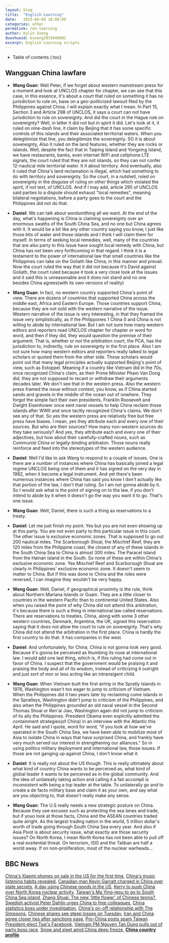 ```yaml
---
layout: blog
title:  "English Learning"
date:   2015-04-09 10:00:00
categories: other
permalink: /en-learning
author: Kylin Soong
duoshuoid: ksoong2015040901
excerpt: English Learning scripts
---
```


* Table of contents
{:toc}


## Wangguan China lawfare 

* **Wang Guan**: Well Peter, if we forget about western mainstream press for a moment and look at UNCLOS chapter for chapter, we can see that this case, in this essence, it's about a court that ruled on something it has no jurisdiction to rule on, base on a geo-politicized lawsuit filed by the Philippines against China. I will explain exactly what I mean. In Part 15, Section 3 and Article 298 of UNCLOS, it says a court can not have jurisdiction to rule on sovereignty. And did the court in the Hague rule on sovereignty? Well, in letter it did not but in spirit it did. Let's look at it, it ruled on nine-dash line, it claim by Beijing that it has some specific controls of this islands and their associated territorial waters. When you delegitimize that line, you delegitimize the sovereignty. SO it is about sovereignty, Also it ruled on the land features, whether they are rocks or islands. Well, despite the fact that in Taiping Island and Yongxing Island, we have restaurants, banks, even internet WiFi and cellphone LTE signals, the court ruled that they are not islands, so they can not confer 12-nautical mile territorial water. It it about territory. And eventually, also it ruled that China's land reclamation is illegal, which had something to do with territory and sovereignty. So the court, in a nutshell, ruled on sovereignty in the disguise of ruling on other things which violated the spirit, if not text, of UNCLOS. And if I may add, article 295 of UNCLOS said parties to a dispute should exhaust "local remedies", meaning bilateral negotiations, before a party goes to the court and the Philippines did not do that.

* **Daniel**: We can talk about wordsmithing all we want. At the end of the day, what's happening is China is claiming sovereignty over an enormous swaths of the South China Sea, and no one but China agrees with it. It would be a bit like any other country saying you know, I just like those bits of water and those islands and I think I will claim them for myself. In terms of seeking local remedies, well, many of the countries that are also party to this issue have sought local remedy with China, but China has not been very forthcoming in that regard. I think it is a testament to the power of international law that small countries like the Philippines can take on the Goliath like China, in this manner and prevail. Now the court ruled the way that it did not because it's David against Goliath, the court ruled because it took a very close look at the issues and it said this is unreasonable and it does not stand and no one besides China agrees(with its own versions of reality)

* **Wang Guan**: In fact, no western country supported China's point of view. There are dozens of countries that supported China across the middle east, Africa and Eastern Europe. Those countries support China, because they are not sold with the western narrative of the issue. Western narrative of the issue is very interesting, in that they framed the issue very simplistically,
 as if the Philippones 1 China 0 and China is not willing to abide by international law. But I am not sure how many western editors and reporters read UNCLOS chapter for chapter or word for word, and then if they did, they would question the premise of their argument. That is, whether or not the arbitration court, the PCA, has the jurisdiction to, indirectly, rule on sovereignty in the first place. Also I am not sure how many western editors and reporters really talked to legal scholars or quoted them from the other side. Those scholars would point out that many legal principles actually supported Beijing's point of view, such as Estoppel. Meaning if a country like Vietnam did in the 70s, once recognized China's claim, as their Prime Minister Pham Van Dong did, they are not supposed to recant or withdraw their arguments decades later. We don't see that in the western press. Also the western press framed the issue without context, you know, as if China atarted sands and gravels in the middle of the ocean out of nowhere. They forgot the simple fact their own presidents, Franklin Roosevelt and Dwight Eisenhower once sent naval vessels to help China reclaim those islands after WWII and once tacitly recognized China's claims. We don't see any of that. So yes the western press are relatively free but free press have biases. I mean, yes they attribute each and every one of their sources. But who are their sources? How many non-western sources do they take seriously? And yes, they attribute each and every one of their adjectives, but how about their carefully-crafted nouns, such as Communist China or legally-binding arbitraton. Those nouns really reinforce and feed into the stereotypes of the western audience.

* **Daniel**: Well I'd like to ask Wang to respond to a couple of issues. One is there are a number of instances where China has basically joined a legal regime UNCLOS being one of them and it has signed on the very day in 1982, when it become a legal instrument. And yet there's been numerous instances where China has said you know I don't actually like that portion of the law, I don't that ruling. So I am not gonna abide by it. So I would ask what is the point of signing on to tha law, if you don't intend to abide by it when it doesn't go the way you want it to go. That's one issue.

* **Wang Guan**: Well, Daniel, there is such a thing as reservations to a treaty.

* **Daniel**: Let me just finish my point. Yes but you are not even showing up at this party. You are not even party to this particular issue in this court. The other issue is exclusive economic zones. That is supposed to go out 200 nautical miles. The Scarborough Shoal, the Mischief Reef, they are 120 miles from the Philippine coast, the closest of any of these islands in the South China Sea to China is almost 300 miles. The Paracel island from the Hainan island in the South. So none of these are within China's exclusive economic zone. Yes Mischief Reef and Scarborough Shoal are clearly in Philippines' exclusive economic zone. It doesn't seem to matter to China. But if this was done to China and the roles were reversed, I can imagine they wouldn't be very happy. 

* **Wang Guan**: Well, Daniel, if geographical proximity is the rule, think about Northern Mariana Islands or Guam. They are a little closer to countries in the western Pacific than to continental United States. Also when you raised the point of why China did not attend this arbitration, it's because there is such a thing in international law called reservations. There are reservations to treaties. China, along with some 3 other western countries, Denmark, Argentina, the UK, signed this reservation saying that it does not allow the court to rule on sovereignty. That's why China did not attend the arbitration in the first place. China is hardly the first country to do that. It has companies in the west.

* **Daniel**: And unfortunately, for China, China is not gonna look very good. Because it's gonna be perceived as thumbing its nose at international law. I would add one last thing, which is, if this ruling had come out in favor of China. I suspect that the government would be praising it and praising the body and all of its wisdom, instead of criticizing it outright and just sort of mor or less acting like an intransigent child.

* **Wang Guan**: When Vietnam built the first airtrip in the Spratly Islands in 1976, Washington wasn't too eager to jump to criticism of Vietnam. When the Philippines did it two years later by reclaiming come islands in the Spratleys, Washington didn't jump to criticism of the Philippines, and also when the Philippines grounded an old naval vessel in the Second Thomas Shoal or Ren'ai Jiao, Washington again did not jump to criticism of its ally the Philippines. President Obama even explicitly admitted the containment strategies(of China) in an interview with the Atlantic this April. He said and I quote, word for word, "if you look at how we've operated in the South China Sea, we have been able to mobilize most of Asia to isolate China in ways that have surprised China, and frankly have very much served our interest in strengthening our alliances." So in using politics military deployment and international law, those issues. If those are not ganging up against China, I don't know what it.

* **Daniel**: It is really not about the US though. This is really ultimately about what kind of country China wants to be perceived as, what kind of global leader it wants to be perceived as in the global community. And the idea of unilateally taking action and calling it a fait accompli is inconsistent with being a top leader at the table. To unilaterally go and to create a de facto military base and claim it as your own, and say what are you objecting to, that doesn't really make any sense.

* **Wang Guan**: The U.S really needs a new strategic posture on China. Because they use excuses such as protecting the sea lanes and trade, but if youo look at those facts, China and the ASEAN countries traded quite alright. As the largest trading nation in the world, 5 trillion dollar's worth of trade going through South China Sea every year. And also if Asia Pivot is about security issue, what exactly are those security issues? On North Korea, I mean North Korea has not been able to pull off a real exsitential threat. On terrorism, ISIS and the Taliban are half a world away. If on non-proliferation, most of the nuclear warheads...

## BBC News

[China's Xiaomi phones on sale in the US for the first time](http://www.bbc.com/news/technology-35467800), [China's music listening habits revealed](http://www.bbc.com/news/entertainment-arts-35470270), [Canadian man Kevin Garratt charged in China over state secrets](http://www.bbc.com/news/world-asia-china-35436186), [A day using Chinese goods in the US](http://www.bbc.com/news/business-35364850), [Kerry to push China over North Korea nuclear activity](http://www.bbc.com/news/world-asia-china-35416532), [Taiwan's Ma Ying-jeou to go to South China Sea island](http://www.bbc.com/news/world-asia-35416409), [Zhang Shuai: The new 'little flower' of Chinese tennis?](http://www.bbc.com/news/world-asia-china-35407018), [Swedish activist Peter Dahlin urges China to free colleagues](http://www.bbc.com/news/world-asia-china-35413844), [China statistics boss under investigation](http://www.bbc.com/news/business-35410963), [China's on-off relationship with The Simpsons](http://www.bbc.com/news/world-asia-china-35398932), [Chinese shares see steep losses on Tuesday](http://www.bbc.com/news/35406457), [Iran and China agree closer ties after sanctions ease](http://www.bbc.com/news/world-middle-east-35390779), [Pro-China posts spam Taiwan President-elect Tsai's Facebook](http://www.bbc.com/news/world-asia-china-35368930), [Vietnam PM Nguyen Tan Dung pulls out of party boss race](http://www.bbc.com/news/world-asia-35401259), [Snow and sleet amid China deep freeze](http://www.bbc.com/news/world-asia-china-35398855), [**China country profile**](http://www.bbc.com/news/world-asia-pacific-13017877)  
